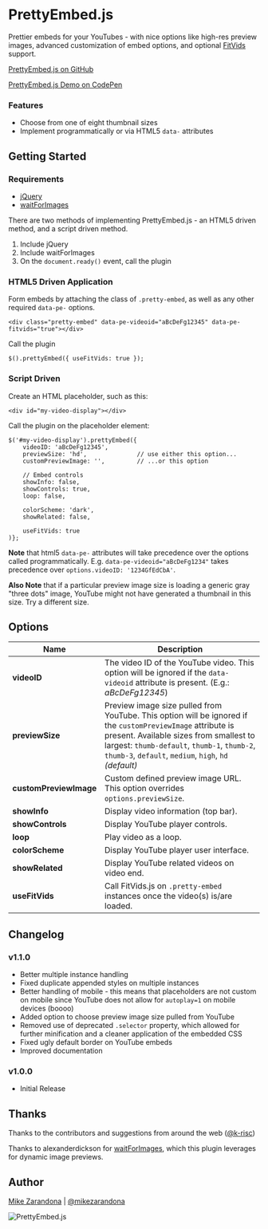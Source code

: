 # PrettyEmbed.js
Prettier embeds for your YouTubes - with nice options like high-res preview images, advanced customization of embed options, and optional [FitVids](http://fitvidsjs.com "FitVids") support.

[PrettyEmbed.js on GitHub](https://github.com/mike-zarandona/prettyembed.js)

[PrettyEmbed.js Demo on CodePen](http://codepen.io/mike-zarandona/full/FELxi/)



### Features
- Choose from one of eight thumbnail sizes
- Implement programmatically or via HTML5 `data-` attributes



## Getting Started

### Requirements
* [jQuery](http://jquery.com/)
* [waitForImages](https://github.com/alexanderdickson/waitForImages)


There are two methods of implementing PrettyEmbed.js - an HTML5 driven method, and a script driven method.

1. Include jQuery
2. Include waitForImages
2. On the `document.ready()` event, call the plugin

### HTML5 Driven Application
Form embeds by attaching the class of `.pretty-embed`, as well as any other required `data-pe-` options.

	<div class="pretty-embed" data-pe-videoid="aBcDeFg12345" data-pe-fitvids="true"></div>

Call the plugin

	$().prettyEmbed({ useFitVids: true });

### Script Driven
Create an HTML placeholder, such as this:

	<div id="my-video-display"></div>

Call the plugin on the placeholder element:

	$('#my-video-display').prettyEmbed({
		videoID: 'aBcDeFg12345',
		previewSize: 'hd',				// use either this option...
		customPreviewImage: '',			// ...or this option

		// Embed controls
		showInfo: false,
		showControls: true,
		loop: false,

		colorScheme: 'dark',
		showRelated: false,

		useFitVids: true
	)};

**Note** that html5 `data-pe-` attributes will take precedence over the options called programmatically.  E.g. `data-pe-videoid="aBcDeFg1234"` takes precedence over `options.videoID: '1234GfEdCbA'`.

**Also Note** that if a particular preview image size is loading a generic gray "three dots" image, YouTube might not have generated a thumbnail in this size.  Try a different size.



## Options
Name                   | Description
----                   | -----------
**videoID**            | The video ID of the YouTube video.  This option will be ignored if the `data-videoid` attribute is present.  (E.g.: *aBcDeFg12345*)
**previewSize**        | Preview image size pulled from YouTube.  This option will be ignored if the `customPreviewImage` attribute is present.  Available sizes from smallest to largest: `thumb-default`, `thumb-1`, `thumb-2`, `thumb-3`, `default`, `medium`, `high`, `hd` *(default)*
**customPreviewImage** |  Custom defined preview image URL. This option overrides `options.previewSize`.
**showInfo**           | Display video information (top bar).
**showControls**       | Display YouTube player controls.
**loop**               | Play video as a loop.
**colorScheme**        | Display YouTube player user interface.
**showRelated**        | Display YouTube related videos on video end.
**useFitVids**         | Call FitVids.js on `.pretty-embed` instances once the video(s) is/are loaded.



## Changelog

### v1.1.0
- Better multiple instance handling
- Fixed duplicate appended styles on multiple instances
- Better handling of mobile - this means that placeholders are not custom on mobile since YouTube does not allow for `autoplay=1` on mobile devices (boooo)
- Added option to choose preview image size pulled from YouTube
- Removed use of deprecated `.selector` property, which allowed for further minification and a cleaner application of the embedded CSS
- Fixed ugly default border on YouTube embeds
- Improved documentation

### v1.0.0
- Initial Release



## Thanks
Thanks to the contributors and suggestions from around the web ([@k-risc](https://github.com/k-risc))

Thanks to alexanderdickson for [waitForImages](https://github.com/alexanderdickson/waitForImages), which this plugin leverages for dynamic image previews.



## Author
[Mike Zarandona](http://mikezarandona.com "mikezarandona.com") | [@mikezarandona](http://twitter.com/mikezarandona "@mikezarandona")


![PrettyEmbed.js](http://mikezarandona.com/wp-content/uploads/2014/06/prettyembed-300x300.jpg)
